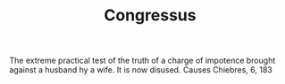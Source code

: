 ---
title: Congressus
letter: C
permalink: "/definitions/bld-congressus.html"
body: The extreme practical test of the truth of a charge of impotence brought against
  a husband hy a wife. It is now disused. Causes Chiebres, 6, 183
published_at: '2018-07-07'
source: Black's Law Dictionary 2nd Ed (1910)
layout: post
---